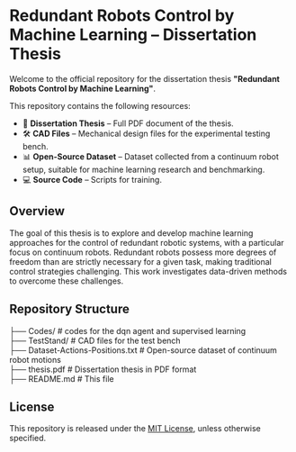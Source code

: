 # Redundant Robots Control by Machine Learning – Dissertation Thesis

Welcome to the official repository for the dissertation thesis **"Redundant Robots Control by Machine Learning"**.

This repository contains the following resources:

- 📄 **Dissertation Thesis** – Full PDF document of the thesis.
- 🛠️ **CAD Files** – Mechanical design files for the experimental testing bench.
- 📊 **Open-Source Dataset** – Dataset collected from a continuum robot setup, suitable for machine learning research and benchmarking.
- 💻 **Source Code** – Scripts for training.

## Overview

The goal of this thesis is to explore and develop machine learning approaches for the control of redundant robotic systems, with a particular focus on continuum robots. Redundant robots possess more degrees of freedom than are strictly necessary for a given task, making traditional control strategies challenging. This work investigates data-driven methods to overcome these challenges.

## Repository Structure

├── Codes/ # codes for the dqn agent and supervised learning  
├── TestStand/ # CAD files for the test bench  
├── Dataset-Actions-Positions.txt # Open-source dataset of continuum robot motions  
├── thesis.pdf # Dissertation thesis in PDF format  
├── README.md # This file  




## License

This repository is released under the [MIT License](LICENSE), unless otherwise specified.



